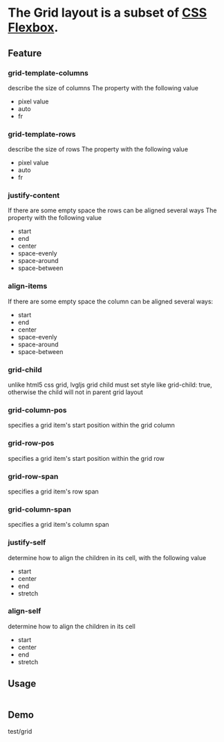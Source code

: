 # The Grid layout is a subset of [CSS Flexbox](https://css-tricks.com/snippets/css/complete-guide-grid/).

## Feature

### grid-template-columns
describe the size of columns
The property with the following value
- pixel value
- auto
- fr

### grid-template-rows
describe the size of rows 
The property with the following value
- pixel value
- auto
- fr

### justify-content
If there are some empty space the rows can be aligned several ways
The property with the following value
- start
- end
- center
- space-evenly
- space-around
- space-between

### align-items
If there are some empty space the column can be aligned several ways:
- start
- end
- center
- space-evenly
- space-around
- space-between

### grid-child
unlike html5 css grid, lvgljs grid child must set style like grid-child: true, otherwise the child will not in parent grid layout

### grid-column-pos
specifies a grid item's start position within the grid column

### grid-row-pos
specifies a grid item's start position within the grid row

### grid-row-span
specifies a grid item's row span

### grid-column-span
specifies a grid item's column span

### justify-self
determine how to align the children in its cell, with the following value
- start
- center
- end
- stretch

### align-self
determine how to align the children in its cell
- start
- center
- end
- stretch

## Usage
```js

```

## Demo
test/grid



